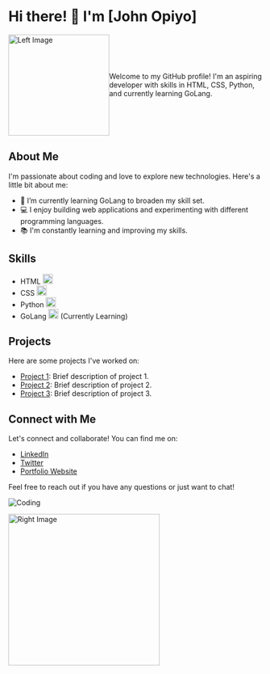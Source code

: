 # Hi there! 👋 I'm [John Opiyo]

<div style="display: flex; align-items: center;">
    <img src="https://github.com/SP-XD/SP-XD/blob/3b1c00a95329b74f8375b32ce8c8e6ff92bbdcf3/hello-coders-optimized.gif" alt="Left Image" width="200"/>
    <p>Welcome to my GitHub profile! I'm an aspiring developer with skills in HTML, CSS, Python, and currently learning GoLang.</p>
</div>

## About Me

I'm passionate about coding and love to explore new technologies. Here's a little bit about me:

- 🌱 I’m currently learning GoLang to broaden my skill set.
- 💻 I enjoy building web applications and experimenting with different programming languages.
- 📚 I'm constantly learning and improving my skills.

## Skills

- HTML <img src="html-icon-url" alt="HTML Icon" width="20"/>
- CSS <img src="css-icon-url" alt="CSS Icon" width="20"/>
- Python <img src="python-icon-url" alt="Python Icon" width="20"/>
- GoLang <img src="golang-icon-url" alt="GoLang Icon" width="20"/> (Currently Learning)

## Projects

Here are some projects I've worked on:

- [Project 1](link-to-project-1): Brief description of project 1.
- [Project 2](link-to-project-2): Brief description of project 2.
- [Project 3](link-to-project-3): Brief description of project 3.

## Connect with Me

Let's connect and collaborate! You can find me on:

- [LinkedIn](your-linkedin-profile-url)
- [Twitter](your-twitter-profile-url)
- [Portfolio Website](your-portfolio-website-url)

Feel free to reach out if you have any questions or just want to chat!

![Coding](https://camo.githubusercontent.com/19db51af5f90f1b152bc0b9078f5fe97053955be5074f03f17019c70345bdcdb/68747470733a2f2f6d69726f2e6d656469756d2e636f6d2f6d61782f313336302f302a37513379765349765f7430696f4a2d5a2e676966)

<div style="display: flex; justify-content: space-between;">
    <img src="right-image-url" alt="Right Image" width="300"/>
</div>
